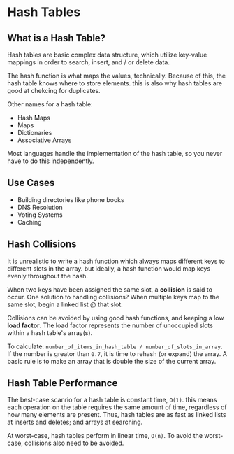 # Hash Tables

## What is a Hash Table?

Hash tables are basic complex data structure, which utilize key-value mappings in order to search, insert, and / or delete data.

The hash function is what maps the values, technically. Because of this, the hash table knows where to store elements. this is also why hash tables are good at chekcing for duplicates. 

Other names for a hash table:
* Hash Maps
* Maps
* Dictionaries
* Associative Arrays

Most languages handle the implementation of the hash table, so you never have to do this independently. 

## Use Cases

* Building directories like phone books
* DNS Resolution
* Voting Systems
* Caching

## Hash Collisions

It is unrealistic to write a hash function which always maps different keys to different slots in the array. but ideally, a hash function would map keys evenly throughout the hash. 

When two keys have been assigned the same slot, a __collision__ is said to occur. One solution to handling collisions? When multiple keys map to the same slot, begin a linked list @ that slot. 

Collisions can be avoided by using good hash functions, and keeping a low __load factor__. The load factor represents the number of unoccupied slots within a hash table's array(s). 

To calculate: `number_of_items_in_hash_table / number_of_slots_in_array`. If the number is greator than `0.7`, it is time to rehash (or expand) the array. A basic rule is to make an array that is double the size of the current array. 

## Hash Table Performance

The best-case scanrio for a hash table is constant time, `O(1)`. this means each operation on the table requires the same amount of time, regardless of how many elements are present. Thus, hash tables are as fast as linked lists at inserts and deletes; and arrays at searching. 

At worst-case, hash tables perform in linear time, `O(n)`. To avoid the worst-case, collisions also need to be avoided.



